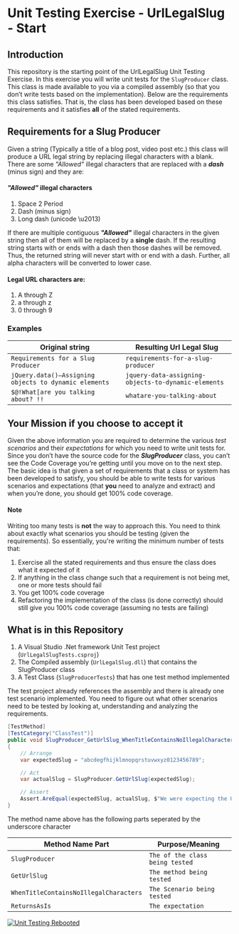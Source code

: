 # Unit Testing Exercise - UrlLegalSlug - Start

## Introduction
This repository is the starting point of the UrlLegalSlug Unit Testing Exercise. In this exercise you will write unit tests for the `SlugProducer` class. This class is made available to you via a compiled assembly (so that you don’t write tests based on the implementation). Below are the requirements this class satisfies. That is, the class has been developed based on these requirements and it satisfies **all** of the stated requirements.

## Requirements for a Slug Producer
Given a string (Typically a title of a blog post, video post etc.) this class will produce a URL legal string by replacing illegal characters with a blank. There are some *"Allowed"* illegal characters that are replaced with a __*dash*__ (minus sign) and they are:

#### *"Allowed"* illegal characters
1. Space
2 Period
3. Dash (minus sign)
4. Long dash (unicode \u2013)

If there are multiple contiguous __*"Allowed"*__ illegal characters in the given string then all of them will be replaced by a **single** dash.
If the resulting string starts with or ends with a dash then those dashes will be removed. Thus, the returned string will never start with or end with a dash.
Further, all alpha characters will be converted to lower case.

#### Legal URL characters are:
1. A through Z
2. a through z
3. 0 through 9

### Examples
| Original string | Resulting Url Legal Slug |
| --- | --- |
| `Requirements for a Slug Producer` | `requirements-for-a-slug-producer` |
| `jQuery.data()–Assigning objects to dynamic elements` | `jquery-data-assigning-objects-to-dynamic-elements` |
| `$@!What[are you talking about? !!` | `whatare-you-talking-about` |

## Your Mission if you choose to accept it
Given the above information you are required to determine the various *test scenarios* and their *expectations* for which you need to write unit tests for.
Since you don’t have the source code for the __*SlugProducer*__ class, you can’t see the Code Coverage you’re getting until you move on to the next step. The basic idea is that given a set of requirements that a class or system has been developed to satisfy, you should be able to write tests for various scenarios and expectations (that **you** need to analyze and extract) and when you’re done, you should get 100% code coverage.

#### Note
Writing too many tests is **not** the way to approach this. You need to think about exactly what scenarios you should be testing (given the requirements).
So essentially, you're writing the minimum number of tests that:
1. Exercise all the stated requirements and thus ensure the class does what it expected of it
2. If anything in the class change such that a requirement is not being met, one or more tests should fail
3. You get 100% code coverage
4. Refactoring the implementation of the class (is done correctly) should still give you 100% code coverage (assuming no tests are failing)

## What is in this Repository
1. A Visual Studio .Net framework Unit Test project (`UrlLegalSlugTests.csproj`)
2. The Compiled assembly (`UrlLegalSlug.dll`) that contains the SlugProducer class
3. A Test Class (`SlugProducerTests`) that has one test method implemented

The test project already references the assembly and there is already one test scenario implemented. You need to figure out what other scenarios need to be tested by looking at, understanding and analyzing the requirements.

```C#
[TestMethod]
[TestCategory("ClassTest")]
public void SlugProducer_GetUrlSlug_WhenTitleContainsNoIllegalCharacters_ReturnsAsIs()
{
    // Arrange
    var expectedSlug = "abcdegfhijklmnopqrstuvwxyz0123456789";

    // Act
    var actualSlug = SlugProducer.GetUrlSlug(expectedSlug);

    // Assert
    Assert.AreEqual(expectedSlug, actualSlug, $"We were expecting the Url slug to be: {expectedSlug}, but found the actual Url slug to be {actualSlug}");
}
```
The method name above has the following parts seperated by the underscore character

| Method Name Part | Purpose/Meaning |
| --- | --- |
| `SlugProducer` | `The of the class being tested` |
| `GetUrlSlug` | `The method being tested` |
| `WhenTitleContainsNoIllegalCharacters` | `The Scenario being tested` |
| `ReturnsAsIs` | `The expectation` |


[![Unit Testing Rebooted](http://img.youtube.com/vi/OBoq3zkL8r0/0.jpg)](https://youtu.be/OBoq3zkL8r0)
